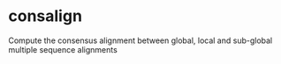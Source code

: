# consalign
Compute the consensus alignment between global, local and sub-global multiple sequence alignments
